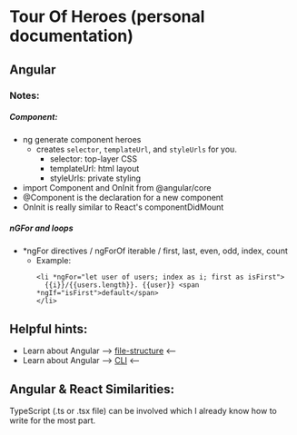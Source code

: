 # Tour Of Heroes (personal documentation)

## **Angular**

### **Notes:**

##### Component:
- ng generate component heroes
  - creates  `selector`, `templateUrl`, and `styleUrls` for you.
    - selector:     top-layer CSS
    - templateUrl:  html layout
    - styleUrls:    private styling
- import Component and OnInit from @angular/core
- @Component is the declaration for a new component
- OnInit is really similar to React's componentDidMount

##### nGFor and loops
- *ngFor directives / ngForOf iterable / first, last, even, odd, index, count
  - Example:
    ```
    <li *ngFor="let user of users; index as i; first as isFirst">
      {{i}}/{{users.length}}. {{user}} <span *ngIf="isFirst">default</span>
    </li>
    ```
	
## Helpful hints:
- Learn about Angular --> [file-structure](https://angular.io/guide/file-structure) <--
- Learn about Angular --> [CLI](https://angular.io/cli) <--


## **Angular & React Similarities:**
TypeScript (.ts or .tsx file) can be involved which I already know how to write for the most part.